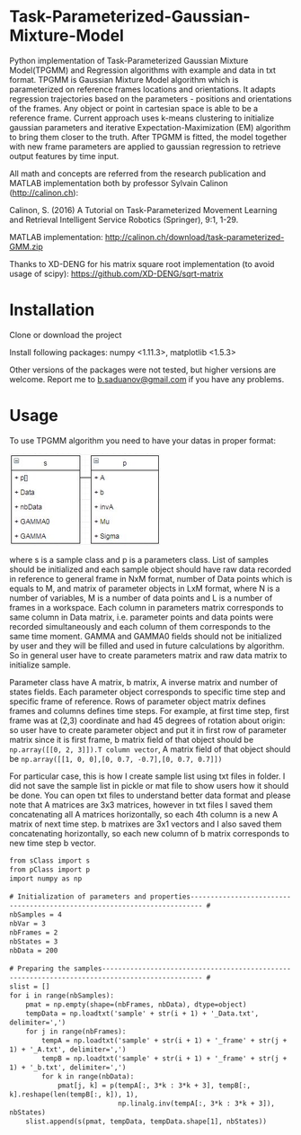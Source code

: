 # Task-Parameterized-Gaussian-Mixture-Model

Python implementation of Task-Parameterized Gaussian Mixture Model(TPGMM) and Regression algorithms with example and data in txt format. TPGMM is Gaussian Mixture Model algorithm which is parameterized on reference frames locations and orientations. It adapts regression trajectories based on the parameters - positions and orientations of the frames. Any object or point in cartesian space is able to be a reference frame. Current approach uses k-means clustering to initialize gaussian parameters and iterative Expectation-Maximization (EM) algorithm to bring them closer to the truth. After TPGMM is fitted, the model together with new frame parameters are applied to gaussian regression to retrieve output features by time input.

All math and concepts are referred from the research publication and MATLAB implementation both by professor Sylvain Calinon (http://calinon.ch):

Calinon, S. (2016)
A Tutorial on Task-Parameterized Movement Learning and Retrieval
Intelligent Service Robotics (Springer), 9:1, 1-29.

MATLAB implementation: http://calinon.ch/download/task-parameterized-GMM.zip

Thanks to XD-DENG for his matrix square root implementation (to avoid usage of scipy): https://github.com/XD-DENG/sqrt-matrix

# Installation

Clone or download the project

Install following packages: numpy <1.11.3>, matplotlib <1.5.3>

Other versions of the packages were not tested, but higher versions are welcome. Report me to b.saduanov@gmail.com if you have any problems.

# Usage

To use TPGMM algorithm you need to have your datas in proper format:

![alt text](https://raw.githubusercontent.com/BatyaGG/Task-Parameterized-Gaussian-Mixture-Model/master/data.JPG)

where s is a sample class and p is a parameters class. List of samples should be initialized and each sample object should have raw data recorded in reference to general frame in NxM format, number of Data points which is equals to M, and matrix of parameter objects in LxM format, where N is a number of variables, M is a number of data points and L is a number of frames in a workspace. Each column in parameters matrix corresponds to same column in Data matrix, i.e. parameter points and data points were recorded simultaneously and each column of them corresponds to the same time moment. GAMMA and GAMMA0 fields should not be initialized by user and they will be filled and used in future calculations by algorithm. So in general user have to create parameters matrix and raw data matrix to initialize sample.

Parameter class have A matrix, b matrix, A inverse matrix and number of states fields. Each parameter object corresponds to specific time step and specific frame of reference. Rows of parameter object matrix defines frames and columns defines time steps. For example, at first time step, first frame was at (2,3) coordinate and had 45 degrees of rotation about origin: so user have to create parameter object and put it in first row of parameter matrix since it is first frame, b matrix field of that object should be ```np.array([[0, 2, 3]]).T column vector```, A matrix field of that object should be ```np.array([[1, 0, 0],[0, 0.7, -0.7],[0, 0.7, 0.7]])```

For particular case, this is how I create sample list using txt files in folder. I did not save the sample list in pickle or mat file to show users how it should be done. You can open txt files to understand better data format and please note that A matrices are 3x3 matrices, however in txt files I saved them concatenating all A matrices horizontally, so each 4th column is a new A matrix of next time step. b matrixes are 3x1 vectors and I also saved them concatenating horizontally, so each new column of b matrix corresponds to new time step b vector. 
```
from sClass import s
from pClass import p
import numpy as np

# Initialization of parameters and properties------------------------------------------------------------------------- #
nbSamples = 4
nbVar = 3
nbFrames = 2
nbStates = 3
nbData = 200

# Preparing the samples----------------------------------------------------------------------------------------------- #
slist = []
for i in range(nbSamples):
    pmat = np.empty(shape=(nbFrames, nbData), dtype=object)
    tempData = np.loadtxt('sample' + str(i + 1) + '_Data.txt', delimiter=',')
    for j in range(nbFrames):
        tempA = np.loadtxt('sample' + str(i + 1) + '_frame' + str(j + 1) + '_A.txt', delimiter=',')
        tempB = np.loadtxt('sample' + str(i + 1) + '_frame' + str(j + 1) + '_b.txt', delimiter=',')
        for k in range(nbData):
            pmat[j, k] = p(tempA[:, 3*k : 3*k + 3], tempB[:, k].reshape(len(tempB[:, k]), 1),
                           np.linalg.inv(tempA[:, 3*k : 3*k + 3]), nbStates)
    slist.append(s(pmat, tempData, tempData.shape[1], nbStates))
```
